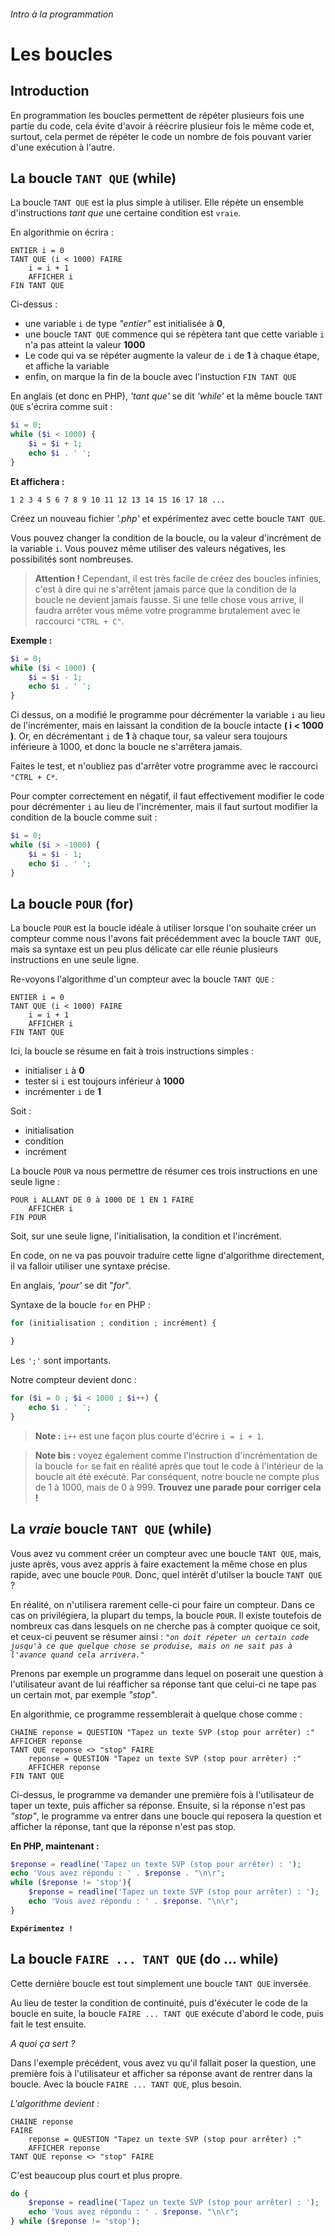 ###### Intro à la programmation

# Les boucles

## Introduction

En programmation les boucles permettent de répéter plusieurs fois une partie du code, cela évite d'avoir à réécrire plusieur fois le même code et, surtout, cela permet de répéter le code un nombre de fois pouvant varier d'une exécution à l'autre.

## La boucle `TANT QUE` (while)

La boucle `TANT QUE` est la plus simple à utiliser. Elle répète un ensemble d'instructions *tant que* une certaine condition est `vraie`.

En algorithmie on écrira :

```
ENTIER i = 0
TANT QUE (i < 1000) FAIRE
    i = i + 1
    AFFICHER i
FIN TANT QUE
``` 

Ci-dessus :
- une variable `i` de type *"entier"* est initialisée à **0**, 
- une boucle `TANT QUE` commence qui se répètera tant que cette variable `i` n'a pas atteint la valeur **1000**
- Le code qui va se répéter augmente la valeur de `i` de **1** à chaque étape, et affiche la variable
- enfin, on marque la fin de la boucle avec l'instuction `FIN TANT QUE`

En anglais (et donc en PHP), *'tant que'* se dit *'while'* et la même boucle `TANT QUE` s'écrira comme suit :

```php
$i = 0;
while ($i < 1000) {
    $i = $i + 1;
    echo $i . ' ';
}
```

**Et affichera :**

```
1 2 3 4 5 6 7 8 9 10 11 12 13 14 15 16 17 18 ...
```

Créez un nouveau fichier *'.php'* et expérimentez avec cette boucle `TANT QUE`. 

Vous pouvez changer la condition de la boucle, ou la valeur d'incrément de la variable `i`. Vous pouvez même utiliser des valeurs négatives, les possibilités sont nombreuses.

> **Attention !** Cependant, il est très facile de créez des boucles infinies, c'est à dire qui ne s'arrêtent jamais parce que la condition de la boucle ne devient jamais fausse. Si une telle chose vous arrive, il faudra arrêter vous même votre programme brutalement avec le raccourci `"CTRL + C"`.

**Exemple :**

```php
$i = 0;
while ($i < 1000) {
    $i = $i - 1;
    echo $i . ' ';
}
```

Ci dessus, on a modifié le programme pour décrémenter la variable `i` au lieu de l'incrémenter, mais en laissant la condition de la boucle intacte **( i < 1000 )**. Or, en décrémentant `i` de **1** à chaque tour, sa valeur sera toujours inférieure à 1000, et donc la boucle ne s'arrêtera jamais.

Faites le test, et n'oubliez pas d'arrêter votre programme avec le raccourci `"CTRL + C*`.

Pour compter correctement en négatif, il faut effectivement modifier le code pour décrémenter `i` au lieu de l'incrémenter, mais il faut surtout modifier la condition de la boucle comme suit :

```PHP
$i = 0;
while ($i > -1000) {
    $i = $i - 1;
    echo $i . ' ';
}
```

## La boucle `POUR` (for)

La boucle `POUR` est la boucle idéale à utiliser lorsque l'on souhaite créer un compteur comme nous l'avons fait précédemment avec la boucle `TANT QUE`, mais sa syntaxe est un peu plus délicate car elle réunie plusieurs instructions en une seule ligne.

Re-voyons l'algorithme d'un compteur avec la boucle `TANT QUE` :

```
ENTIER i = 0
TANT QUE (i < 1000) FAIRE
    i = i + 1
    AFFICHER i
FIN TANT QUE
``` 

Ici, la boucle se résume en fait à trois instructions simples :
- initialiser `i` à **0**
- tester si `i` est toujours inférieur à **1000**
- incrémenter `i` de **1**

Soit :
- initialisation
- condition 
- incrément

La boucle `POUR` va nous permettre de résumer ces trois instructions en une seule ligne :

```
POUR i ALLANT DE 0 à 1000 DE 1 EN 1 FAIRE
    AFFICHER i
FIN POUR
```

Soit, sur une seule ligne, l'initialisation, la condition et l'incrément.

En code, on ne va pas pouvoir traduire cette ligne d'algorithme directement, il va falloir utiliser une syntaxe précise.

En anglais, *'pour'* se dit "*for*".

Syntaxe de la boucle `for` en PHP :

```php
for (initialisation ; condition ; incrément) {

}
```
Les `';'` sont importants.

Notre compteur devient donc :
```php
for ($i = 0 ; $i < 1000 ; $i++) {
    echo $i . ' ';
}
```

> **Note :** `i++` est une façon plus courte d'écrire `i = i + 1`.

> **Note bis :** voyez également comme l'instruction d'incrémentation de la boucle `for` se fait en réalité après que tout le code à l'intérieur de la boucle ait été exécuté. Par conséquent, notre boucle ne compte plus de 1 à 1000, mais de 0 à 999. **Trouvez une parade pour corriger cela !**

## La *vraie* boucle `TANT QUE` (while)

Vous avez vu comment créer un compteur avec une boucle `TANT QUE`, mais, juste après, vous avez appris à faire exactement la même chose en plus rapide, avec une boucle `POUR`. Donc, quel intérêt d'utilser la boucle `TANT QUE` ?

En réalité, on n'utilisera rarement celle-ci pour faire un compteur. Dans ce cas on privilégiera, la plupart du temps, la boucle `POUR`. Il existe toutefois de nombreux cas dans lesquels on ne cherche pas à compter quoique ce soit, et ceux-ci peuvent se résumer ainsi : *`"on doit répeter un certain code jusqu'à ce que quelque chose se produise, mais on ne sait pas à l'avance quand cela arrivera."`*

Prenons par exemple un programme dans lequel on poserait une question à l'utilisateur avant de lui réafficher sa réponse tant que celui-ci ne tape pas un certain mot, par exemple *"stop"*.

En algorithmie, ce programme ressemblerait à quelque chose comme :

```
CHAINE reponse = QUESTION "Tapez un texte SVP (stop pour arrêter) :"
AFFICHER reponse
TANT QUE reponse <> "stop" FAIRE
    reponse = QUESTION "Tapez un texte SVP (stop pour arrêter) :"
    AFFICHER reponse
FIN TANT QUE
```

Ci-dessus, le programme va demander une première fois à l'utilisateur de taper un texte, puis afficher sa réponse. Ensuite, si la réponse n'est pas *"stop"*, le programme va entrer dans une boucle qui reposera la question et afficher la réponse, tant que la réponse n'est pas stop.

**En PHP, maintenant :**
```PHP
$reponse = readline('Tapez un texte SVP (stop pour arrêter) : ');
echo 'Vous avez répondu : ' . $reponse . "\n\r";
while ($reponse != 'stop'){
    $reponse = readline('Tapez un texte SVP (stop pour arrêter) : ');
    echo 'Vous avez répondu : ' . $reponse. "\n\r";
}
```

**`Expérimentez !`**

## La boucle `FAIRE ... TANT QUE` (do ... while)

Cette dernière boucle est tout simplement une boucle `TANT QUE` inversée.

Au lieu de tester la condition de continuité, puis d'éxécuter le code de la boucle en suite, la boucle `FAIRE ... TANT QUE` exécute d'abord le code, puis fait le test ensuite.

*A quoi ça sert ?*

Dans l'exemple précédent, vous avez vu qu'il fallait poser la question, une première fois à l'utilisateur et afficher sa réponse avant de rentrer dans la boucle. Avec la boucle `FAIRE ... TANT QUE`, plus besoin.

*L'algorithme devient :*

```
CHAINE reponse
FAIRE
    reponse = QUESTION "Tapez un texte SVP (stop pour arrêter) :"
    AFFICHER reponse
TANT QUE reponse <> "stop" FAIRE
```

C'est beaucoup plus court et plus propre.

```PHP
do {
    $reponse = readline('Tapez un texte SVP (stop pour arrêter) : ');
    echo 'Vous avez répondu : ' . $reponse. "\n\r";
} while ($reponse != 'stop');
```

